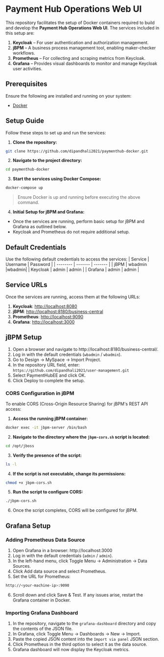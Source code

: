 # Payment Hub Operations Web UI

This repository facilitates the setup of Docker containers required to build and develop the **Payment Hub Operations Web UI**. The services included in this setup are:

1. **Keycloak** – For user authentication and authorization management.
2. **jBPM** – A business process management tool, enabling maker-checker workflows.
3. **Prometheus** – For collecting and scraping metrics from Keycloak.
4. **Grafana** – Provides visual dashboards to monitor and manage Keycloak user activities.

## Prerequisites

Ensure the following are installed and running on your system:
- [Docker](https://www.docker.com/)

## Setup Guide

Follow these steps to set up and run the services:

1. **Clone the repository:**
```bash
git clone https://github.com/dipandhali2021/paymenthub-docker.git
```
2. **Navigate to the project directory:**
```bash
cd paymenthub-docker
```
3. **Start the services using Docker Compose:**
```bash
docker-compose up
```
> Ensure Docker is up and running before executing the above command.

4. **Initial Setup for jBPM and Grafana:**

- Once the services are running, perform basic setup for jBPM and Grafana as outlined below.
- Keycloak and Prometheus do not require additional setup.


## Default Credentials
Use the following default credentials to access the services:
| Service    | Username | Password |
| -------- | ------- | -------  |
| jBPM  | wbadmin  |wbadmin|
| Keycloak | admin    |    admin      |
| Grafana    | admin    |   admin       |


## Service URLs
Once the services are running, access them at the following URLs:


1. **Keycloak**: [http://localhost:8080](http://localhost:8080) 
2. **jBPM**: [http://localhost:8180/business-central](http://localhost:8180/business-central) 
3. **Prometheus**: [http://localhost:9090](http://localhost:9090) 
4. **Grafana**: [http://localhost:3000](http://localhost:3000)


## jBPM Setup
1. Open a browser and navigate to http://localhost:8180/business-central/.
2. Log in with the default credentials (`wbadmin` / `wbadmin`).
3. Go to Design → MySpace → Import Project.
4. In the repository URL field, enter:
`https://github.com/dipandhali2021/user-management.git`
5. Select PaymentHubEE and click OK.
6. Click Deploy to complete the setup.


### CORS Configuration in jBPM
To enable CORS (Cross-Origin Resource Sharing) for jBPM's REST API access:

1. **Access the running jBPM container:**

```bash
docker exec -it jbpm-server /bin/bash
```

2. **Navigate to the directory where the `jbpm-cors.sh` script is located:**

```bash
cd /opt/jboss
```

3. **Verify the presence of the script:**
```bash
ls -l
```

4. **If the script is not executable, change its permissions:**
```bash
chmod +x jbpm-cors.sh
```

5. **Run the script to configure CORS:**
```bash
./jbpm-cors.sh
```
6. Once the script completes, CORS will be configured for jBPM.

## Grafana Setup

### Adding Prometheus Data Source
1. Open Grafana in a browser: http://localhost:3000
2. Log in with the default credentials (`admin` / `admin`).
3. In the left-hand menu, click Toggle Menu → Administration → Data Sources.
4. Click Add data source and select Prometheus.
5. Set the URL for Prometheus:
```bash
http://<your-machine-ip>:9090
```

6. Scroll down and click Save & Test.
If any issues arise, restart the Grafana container in Docker.

### Importing Grafana Dashboard
1. In the repository, navigate to the `grafana-dashboard` directory and copy the contents of the JSON file.
2. In Grafana, click Toggle Menu → Dashboards → New → Import.
3. Paste the copied JSON content into the `Import via panel` JSON section.
4. Click Prometheus in the third option to select it as the data source.
5. Grafana dashboard will now display the Keycloak metrics.


